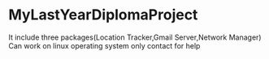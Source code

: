 # MyLastYearDiplomaProject
It include three packages(Location Tracker,Gmail Server,Network Manager)
Can work on linux operating system only
contact for help
